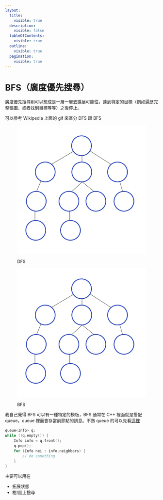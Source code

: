 ```yaml
---
layout:
  title:
    visible: true
  description:
    visible: false
  tableOfContents:
    visible: true
  outline:
    visible: true
  pagination:
    visible: true
---
```


# BFS（廣度優先搜尋）

廣度優先搜尋則可以想成是一層一層去擴展可能性，達到特定的目標（例如遍歷完整張圖、或者找到目標等等）之後停止。

可以參考 Wikipedia 上面的 gif 來區分 DFS 跟 BFS

<figure><img src="../../.gitbook/assets/Depth-First-Search.gif" alt=""><figcaption><p>DFS</p></figcaption></figure>

<figure><img src="../../.gitbook/assets/Breadth-First-Search-Algorithm.gif" alt=""><figcaption><p>BFS</p></figcaption></figure>

我自己覺得 BFS 可以有一種特定的模板，BFS 通常在 C++ 裡面就是搭配 queue，queue 裡面會存當前節點的訊息。不熟 queue 的可以先看[這裡](../../datastructure/queue/)

```cpp
queue<Info> q;
while (!q.empty()) {
    Info info = q.front();
    q.pop();
    for (Info nei : info.neighbors) {
        // do something    
    }
}
```

主要可以用在

* 拓展狀態
* 樹/圖上搜尋
